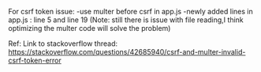 

For csrf token issue:
    -use multer before csrf in app.js
    -newly added lines in app.js : line 5 and line 19
(Note: still there is issue with file reading,I think optimizing the multer code will solve the problem)

Ref:
Link to stackoverflow thread: https://stackoverflow.com/questions/42685940/csrf-and-multer-invalid-csrf-token-error